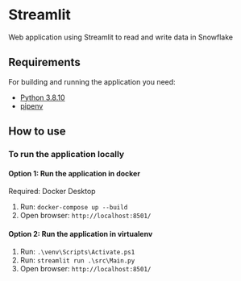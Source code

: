 # Streamlit

Web application using Streamlit to read and write data in Snowflake

## Requirements

For building and running the application you need:

- [Python 3.8.10](https://www.python.org/downloads/release/python-3810/)
- [pipenv](https://www.jetbrains.com/help/pycharm/pipenv.html)

## How to use
### To run the application locally

#### Option 1: Run the application in docker
Required: Docker Desktop

1. Run: `docker-compose up --build`
2. Open browser: `http://localhost:8501/`


#### Option 2: Run the application in virtualenv

1. Run: `.\venv\Scripts\Activate.ps1`
2. Run: `streamlit run .\src\Main.py`
3. Open browser: `http://localhost:8501/`
